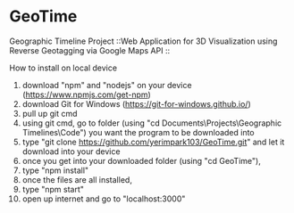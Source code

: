 # GeoTime
Geographic Timeline Project 
::Web Application for 3D Visualization using Reverse Geotagging via Google Maps API ::

How to install on local device
1. download "npm" and "nodejs" on your device (https://www.npmjs.com/get-npm)
2. download Git for Windows (https://git-for-windows.github.io/)
3. pull up git cmd 
4. using git cmd, go to folder (using "cd Documents\Projects\Geographic Timelines\Code") you want the program to be downloaded into
5. type "git clone https://github.com/yerimpark103/GeoTime.git" and let it download into your device
6. once you get into your downloaded folder (using "cd GeoTime"), 
7. type "npm install"
8. once the files are all installed,
9. type "npm start"
10. open up internet and go to "localhost:3000"
